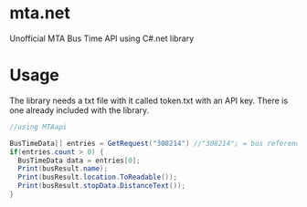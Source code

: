 # mta.net
Unofficial MTA Bus Time API using C#.net library

# Usage
The library needs a txt file with it called token.txt with an API key. There is one already included with the library.

```c#
//using MTAapi

BusTimeData[] entries = GetRequest("308214") //"308214"; = bus reference
if(entries.count > 0) {
  BusTimeData data = entries[0];
  Print(busResult.name);
  Print(busResult.location.ToReadable());
  Print(busResult.stopData.DistanceText());
}
```
